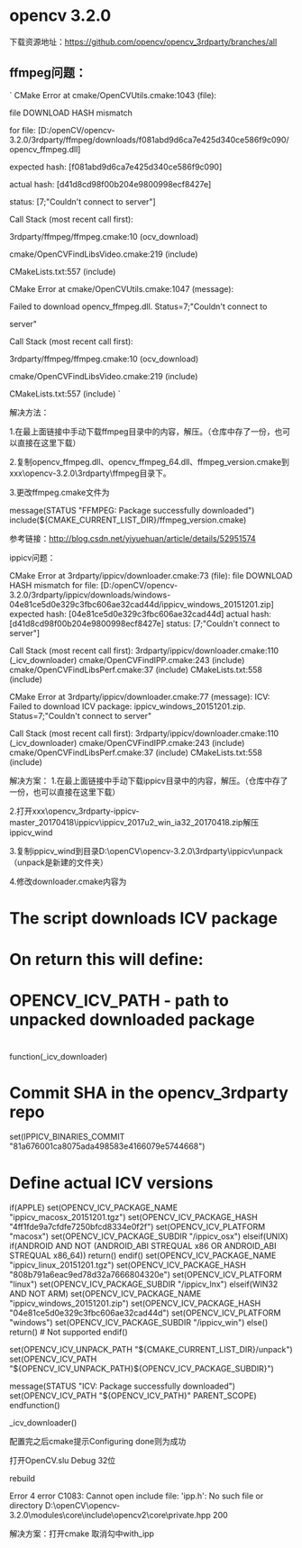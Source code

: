 # opencv 3.2.0

下载资源地址：https://github.com/opencv/opencv_3rdparty/branches/all

## ffmpeg问题：
`
CMake Error at cmake/OpenCVUtils.cmake:1043 (file):

file DOWNLOAD HASH mismatch

for file: [D:/openCV/opencv-3.2.0/3rdparty/ffmpeg/downloads/f081abd9d6ca7e425d340ce586f9c090/opencv_ffmpeg.dll]

expected hash: [f081abd9d6ca7e425d340ce586f9c090]

actual hash: [d41d8cd98f00b204e9800998ecf8427e]

status: [7;"Couldn't connect to server"]

Call Stack (most recent call first):

3rdparty/ffmpeg/ffmpeg.cmake:10 (ocv_download)

cmake/OpenCVFindLibsVideo.cmake:219 (include)

CMakeLists.txt:557 (include)

CMake Error at cmake/OpenCVUtils.cmake:1047 (message):

Failed to download opencv_ffmpeg.dll.  Status=7;"Couldn't connect to

server"
  
Call Stack (most recent call first):

3rdparty/ffmpeg/ffmpeg.cmake:10 (ocv_download)

cmake/OpenCVFindLibsVideo.cmake:219 (include)

CMakeLists.txt:557 (include)
`

解决方法：

1.在最上面链接中手动下载ffmpeg目录中的内容，解压。（仓库中存了一份，也可以直接在这里下载）

2.复制opencv_ffmpeg.dll、opencv_ffmpeg_64.dll、ffmpeg_version.cmake到xxx\opencv-3.2.0\3rdparty\ffmpeg目录下。

3.更改ffmpeg.cmake文件为

message(STATUS "FFMPEG: Package successfully downloaded")
include(${CMAKE_CURRENT_LIST_DIR}/ffmpeg_version.cmake)

参考链接：http://blog.csdn.net/yiyuehuan/article/details/52951574

ippicv问题：

CMake Error at 3rdparty/ippicv/downloader.cmake:73 (file):
  file DOWNLOAD HASH mismatch
    for file: [D:/openCV/opencv-3.2.0/3rdparty/ippicv/downloads/windows-04e81ce5d0e329c3fbc606ae32cad44d/ippicv_windows_20151201.zip]
      expected hash: [04e81ce5d0e329c3fbc606ae32cad44d]
        actual hash: [d41d8cd98f00b204e9800998ecf8427e]
             status: [7;"Couldn't connect to server"]

Call Stack (most recent call first):
  3rdparty/ippicv/downloader.cmake:110 (_icv_downloader)
  cmake/OpenCVFindIPP.cmake:243 (include)
  cmake/OpenCVFindLibsPerf.cmake:37 (include)
  CMakeLists.txt:558 (include)


CMake Error at 3rdparty/ippicv/downloader.cmake:77 (message):
  ICV: Failed to download ICV package: ippicv_windows_20151201.zip.
  Status=7;"Couldn't connect to server"
  
Call Stack (most recent call first):
  3rdparty/ippicv/downloader.cmake:110 (_icv_downloader)
  cmake/OpenCVFindIPP.cmake:243 (include)
  cmake/OpenCVFindLibsPerf.cmake:37 (include)
  CMakeLists.txt:558 (include)
  
解决方案：
1.在最上面链接中手动下载ippicv目录中的内容，解压。（仓库中存了一份，也可以直接在这里下载）

2.打开xxx\opencv_3rdparty-ippicv-master_20170418\ippicv\ippicv_2017u2_win_ia32_20170418.zip解压ippicv_wind

3.复制ippicv_wind到目录D:\openCV\opencv-3.2.0\3rdparty\ippicv\unpack（unpack是新建的文件夹）

4.修改downloader.cmake内容为

#
# The script downloads ICV package
#
# On return this will define:
# OPENCV_ICV_PATH - path to unpacked downloaded package
#

function(_icv_downloader)
  # Commit SHA in the opencv_3rdparty repo
  set(IPPICV_BINARIES_COMMIT "81a676001ca8075ada498583e4166079e5744668")
  # Define actual ICV versions
  if(APPLE)
    set(OPENCV_ICV_PACKAGE_NAME "ippicv_macosx_20151201.tgz")
    set(OPENCV_ICV_PACKAGE_HASH "4ff1fde9a7cfdfe7250bfcd8334e0f2f")
    set(OPENCV_ICV_PLATFORM "macosx")
    set(OPENCV_ICV_PACKAGE_SUBDIR "/ippicv_osx")
  elseif(UNIX)
    if(ANDROID AND NOT (ANDROID_ABI STREQUAL x86 OR ANDROID_ABI STREQUAL x86_64))
      return()
    endif()
    set(OPENCV_ICV_PACKAGE_NAME "ippicv_linux_20151201.tgz")
    set(OPENCV_ICV_PACKAGE_HASH "808b791a6eac9ed78d32a7666804320e")
    set(OPENCV_ICV_PLATFORM "linux")
    set(OPENCV_ICV_PACKAGE_SUBDIR "/ippicv_lnx")
  elseif(WIN32 AND NOT ARM)
    set(OPENCV_ICV_PACKAGE_NAME "ippicv_windows_20151201.zip")
    set(OPENCV_ICV_PACKAGE_HASH "04e81ce5d0e329c3fbc606ae32cad44d")
    set(OPENCV_ICV_PLATFORM "windows")
    set(OPENCV_ICV_PACKAGE_SUBDIR "/ippicv_win")
  else()
    return() # Not supported
  endif()

  set(OPENCV_ICV_UNPACK_PATH "${CMAKE_CURRENT_LIST_DIR}/unpack")
  set(OPENCV_ICV_PATH "${OPENCV_ICV_UNPACK_PATH}${OPENCV_ICV_PACKAGE_SUBDIR}")

  message(STATUS "ICV: Package successfully downloaded")
  set(OPENCV_ICV_PATH "${OPENCV_ICV_PATH}" PARENT_SCOPE)
endfunction()

_icv_downloader()

配置完之后cmake提示Configuring done则为成功

打开OpenCV.slu Debug 32位

rebuild

Error 4 error C1083: Cannot open include file: 'ipp.h': No such file or directory D:\openCV\opencv-3.2.0\modules\core\include\opencv2\core\private.hpp 200

解决方案：打开cmake  取消勾中with_ipp
